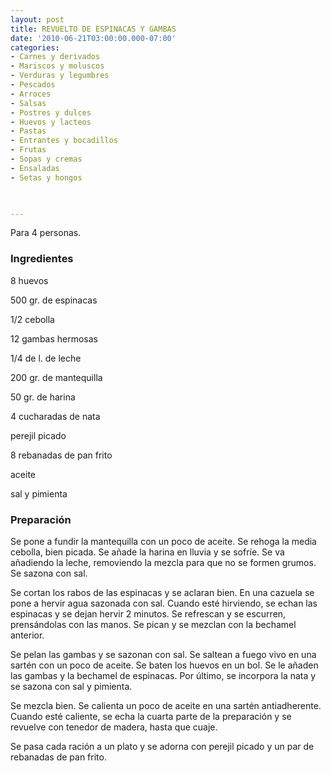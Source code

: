 ```yaml
---
layout: post
title: REVUELTO DE ESPINACAS Y GAMBAS
date: '2010-06-21T03:00:00.000-07:00'
categories:
- Carnes y derivados
- Mariscos y moluscos
- Verduras y legumbres
- Pescados
- Arroces
- Salsas
- Postres y dulces
- Huevos y lacteos
- Pastas
- Entrantes y bocadillos
- Frutas
- Sopas y cremas
- Ensaladas
- Setas y hongos
 


---
```


Para 4 personas.

<h3>Ingredientes</h3>

8 huevos

500 gr. de espinacas

1/2 cebolla

12 gambas hermosas

1/4 de l. de leche

200 gr. de mantequilla

50 gr. de harina

4 cucharadas de nata

perejil picado

8 rebanadas de pan frito

aceite

sal y pimienta

<h3>Preparación</h3>

Se pone a fundir la mantequilla con un poco de aceite. Se rehoga la media cebolla, bien picada. Se añade la harina en lluvia y se sofríe. Se va añadiendo la leche, removiendo la mezcla para que no se formen grumos. Se sazona con sal.

Se cortan los rabos de las espinacas y se aclaran bien. En una cazuela se pone a hervir agua sazonada con sal. Cuando esté hirviendo, se echan las espinacas y se dejan hervir 2 minutos. Se refrescan y se escurren, prensándolas con las manos. Se pican y se mezclan con la bechamel anterior.

Se pelan las gambas y se sazonan con sal. Se saltean a fuego vivo en una sartén con un poco de aceite. Se baten los huevos en un bol. Se le añaden las gambas y la bechamel de espinacas. Por último, se incorpora la nata y se sazona con sal y pimienta.

Se mezcla bien. Se calienta un poco de aceite en una sartén antiadherente. Cuando esté caliente, se echa la cuarta parte de la preparación y se revuelve con tenedor de madera, hasta que cuaje.

Se pasa cada ración a un plato y se adorna con perejil picado y un par de rebanadas de pan frito.

